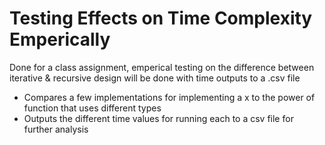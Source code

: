 # Testing Effects on Time Complexity Emperically

Done for a class assignment, emperical testing on the difference between iterative & recursive design will be done with time outputs to a .csv file

- Compares a few implementations for implementing a x to the power of function that uses different types
- Outputs the different time values for running each to a csv file for further analysis